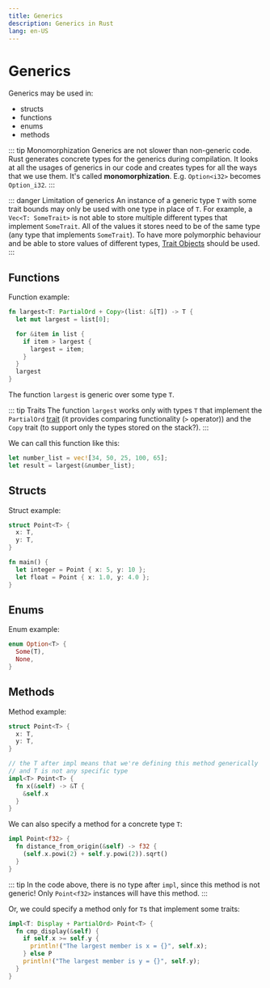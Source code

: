 ```yaml
---
title: Generics
description: Generics in Rust
lang: en-US
---
```


# Generics

Generics may be used in:

- structs
- functions
- enums
- methods

::: tip Monomorphization
Generics are not slower than non-generic code. Rust generates concrete types for
the generics during compilation. It looks at all the usages of generics in our
code and creates types for all the ways that we use them. It's called
**monomorphization**. E.g. `Option<i32>` becomes `Option_i32`.
:::

::: danger Limitation of generics
An instance of a generic type `T` with some trait bounds may only be used with
one type in place of `T`. For example, a `Vec<T: SomeTrait>` is not able to
store multiple different types that implement `SomeTrait`. All of the values it
stores need to be of the same type (any type that implements `SomeTrait`). To
have more polymorphic behaviour and be able to store values of different types,
[Trait Objects](./traits.md#trait-objects) should be used.
:::

## Functions

Function example:

```rust
fn largest<T: PartialOrd + Copy>(list: &[T]) -> T {
  let mut largest = list[0];

  for &item in list {
    if item > largest {
      largest = item;
    }
  }
  largest
}
```

The function `largest` is generic over some type `T`.

::: tip Traits
The function `largest` works only with types `T` that implement the `PartialOrd`
[trait](./traits.md) (it provides comparing functionality (`>` operator)) and
the `Copy` trait (to support only the types stored on the stack?).
:::

We can call this function like this:

```rust
let number_list = vec![34, 50, 25, 100, 65];
let result = largest(&number_list);
```

## Structs

Struct example:

```rust
struct Point<T> {
  x: T,
  y: T,
}

fn main() {
  let integer = Point { x: 5, y: 10 };
  let float = Point { x: 1.0, y: 4.0 };
}
```

## Enums

Enum example:

```rust
enum Option<T> {
  Some(T),
  None,
}
```

## Methods

Method example:

```rust
struct Point<T> {
  x: T,
  y: T,
}

// the T after impl means that we're defining this method generically
// and T is not any specific type
impl<T> Point<T> {
  fn x(&self) -> &T {
    &self.x
  }
}
```

We can also specify a method for a concrete type `T`:

```rust
impl Point<f32> {
  fn distance_from_origin(&self) -> f32 {
    (self.x.powi(2) + self.y.powi(2)).sqrt()
  }
}
```

::: tip
In the code above, there is no type after `impl`, since this method is
not generic! Only `Point<f32>` instances will have this method.
:::

Or, we could specify a method only for `T`s that implement some traits:

```rust
impl<T: Display + PartialOrd> Point<T> {
  fn cmp_display(&self) {
    if self.x >= self.y {
      println!("The largest member is x = {}", self.x);
    } else P
    println!("The largest member is y = {}", self.y);
  }
}
```
